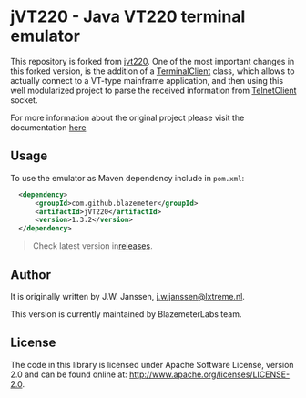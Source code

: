 # jVT220 - Java VT220 terminal emulator

This repository is forked from [jvt220](https://github.com/jawi/jVT220).
One of the most important changes in this forked version, is the addition of a [TerminalClient](/src/main/java/nl/lxtreme/jvt220/terminal/TerminalClient.java)  class, which allows to actually connect to a VT-type mainframe application, and then using this well modularized project to parse the received information from [TelnetClient](https://commons.apache.org/proper/commons-net/) socket. 

For more information about the original project please visit the documentation [here](https://github.com/jawi/jVT220/blob/master/README.md) 

## Usage 

To use the emulator as Maven dependency include in `pom.xml`:

```xml
  <dependency>
      <groupId>com.github.blazemeter</groupId>
 	  <artifactId>jVT220</artifactId>
  	  <version>1.3.2</version>
  </dependency>
```

>Check latest version in[releases](https://github.com/Blazemeter/jVT220/releases).

## Author

It is originally written by J.W. Janssen, <j.w.janssen@lxtreme.nl>.

This version is currently maintained by BlazemeterLabs team. 

## License

The code in this library is licensed under Apache Software License, version 
2.0 and can be found online at: <http://www.apache.org/licenses/LICENSE-2.0>.

